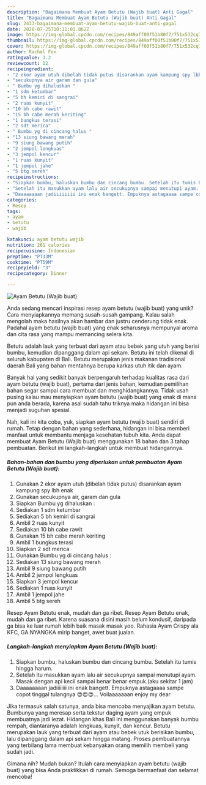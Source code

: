 ```yaml
---
description: "Bagaimana Membuat Ayam Betutu (Wajib buat) Anti Gagal"
title: "Bagaimana Membuat Ayam Betutu (Wajib buat) Anti Gagal"
slug: 2433-bagaimana-membuat-ayam-betutu-wajib-buat-anti-gagal
date: 2020-07-25T10:11:01.862Z
image: https://img-global.cpcdn.com/recipes/849aff00f51b80f7/751x532cq70/ayam-betutu-wajib-buat-foto-resep-utama.jpg
thumbnail: https://img-global.cpcdn.com/recipes/849aff00f51b80f7/751x532cq70/ayam-betutu-wajib-buat-foto-resep-utama.jpg
cover: https://img-global.cpcdn.com/recipes/849aff00f51b80f7/751x532cq70/ayam-betutu-wajib-buat-foto-resep-utama.jpg
author: Rachel Fox
ratingvalue: 3.2
reviewcount: 12
recipeingredient:
- "2 ekor ayam utuh dibelah tidak putus disarankan ayam kampung spy lbh enak"
- "secukupnya air garam dan gula"
- " Bumbu yg dihaluskan "
- "1 sdm ketumbar"
- "5 bh kemiri di sangrai"
- "2 ruas kunyit"
- "10 bh cabe rawit"
- "15 bh cabe merah keriting"
- "1 bungkus terasi"
- "2 sdt merica"
- " Bumbu yg di cincang halus "
- "13 siung bawang merah"
- "9 siung bawang putih"
- "2 jempol lengkuas"
- "3 jempol kencur"
- "1 ruas kunyit"
- "1 jempol jahe"
- "5 btg sereh"
recipeinstructions:
- "Siapkan bumbu, haluskan bumbu dan cincang bumbu. Setelah itu tumis hingga harum."
- "Setelah itu masukkan ayam lalu air secukupnya sampai menutupi ayam. Masak dengan api kecil sampai benar benar empuk.(aku sekitar 1 jam)"
- "Daaaaaaaan jadiiiiiiii ini enak bangett. Empuknya astagaaaa sampe copot tinggal tulangnya 😍😍😍... Voilaaaaaaan enjoy my dear"
categories:
- Resep
tags:
- ayam
- betutu
- wajib

katakunci: ayam betutu wajib 
nutrition: 261 calories
recipecuisine: Indonesian
preptime: "PT33M"
cooktime: "PT59M"
recipeyield: "3"
recipecategory: Dinner

---
```



![Ayam Betutu (Wajib buat)](https://img-global.cpcdn.com/recipes/849aff00f51b80f7/751x532cq70/ayam-betutu-wajib-buat-foto-resep-utama.jpg)

Anda sedang mencari inspirasi resep ayam betutu (wajib buat) yang unik? Cara menyiapkannya memang susah-susah gampang. Kalau salah mengolah maka hasilnya akan hambar dan justru cenderung tidak enak. Padahal ayam betutu (wajib buat) yang enak seharusnya mempunyai aroma dan cita rasa yang mampu memancing selera kita.

Betutu adalah lauk yang terbuat dari ayam atau bebek yang utuh yang berisi bumbu, kemudian dipanggang dalam api sekam. Betutu ini telah dikenal di seluruh kabupaten di Bali. Betutu merupakan jenis makanan tradisional daerah Bali yang bahan mentahnya berupa karkas utuh itik dan ayam.

Banyak hal yang sedikit banyak berpengaruh terhadap kualitas rasa dari ayam betutu (wajib buat), pertama dari jenis bahan, kemudian pemilihan bahan segar sampai cara membuat dan menghidangkannya. Tidak usah pusing kalau mau menyiapkan ayam betutu (wajib buat) yang enak di mana pun anda berada, karena asal sudah tahu triknya maka hidangan ini bisa menjadi suguhan spesial.


Nah, kali ini kita coba, yuk, siapkan ayam betutu (wajib buat) sendiri di rumah. Tetap dengan bahan yang sederhana, hidangan ini bisa memberi manfaat untuk membantu menjaga kesehatan tubuh kita. Anda dapat membuat Ayam Betutu (Wajib buat) menggunakan 18 bahan dan 3 tahap pembuatan. Berikut ini langkah-langkah untuk membuat hidangannya.

<!--inarticleads1-->

##### Bahan-bahan dan bumbu yang diperlukan untuk pembuatan Ayam Betutu (Wajib buat):

1. Gunakan 2 ekor ayam utuh (dibelah tidak putus) disarankan ayam kampung spy lbh enak
1. Gunakan secukupnya air, garam dan gula
1. Siapkan  Bumbu yg dihaluskan :
1. Sediakan 1 sdm ketumbar
1. Sediakan 5 bh kemiri di sangrai
1. Ambil 2 ruas kunyit
1. Sediakan 10 bh cabe rawit
1. Gunakan 15 bh cabe merah keriting
1. Ambil 1 bungkus terasi
1. Siapkan 2 sdt merica
1. Gunakan  Bumbu yg di cincang halus :
1. Sediakan 13 siung bawang merah
1. Ambil 9 siung bawang putih
1. Ambil 2 jempol lengkuas
1. Siapkan 3 jempol kencur
1. Sediakan 1 ruas kunyit
1. Ambil 1 jempol jahe
1. Ambil 5 btg sereh


Resep Ayam Betutu enak, mudah dan ga ribet. Resep Ayam Betutu enak, mudah dan ga ribet. Karena suasana disini masih belum kondusif, daripada ga bisa ke luar rumah lebih baik masak masak yoo. Rahasia Ayam Crispy ala KFC, GA NYANGKA mirip banget, awet buat jualan. 

<!--inarticleads2-->

##### Langkah-langkah menyiapkan Ayam Betutu (Wajib buat):

1. Siapkan bumbu, haluskan bumbu dan cincang bumbu. Setelah itu tumis hingga harum.
1. Setelah itu masukkan ayam lalu air secukupnya sampai menutupi ayam. Masak dengan api kecil sampai benar benar empuk.(aku sekitar 1 jam)
1. Daaaaaaaan jadiiiiiiii ini enak bangett. Empuknya astagaaaa sampe copot tinggal tulangnya 😍😍😍... Voilaaaaaaan enjoy my dear


Jika termasuk salah satunya, anda bisa mencoba menyajikan ayam betutu. Bumbunya yang meresap serta tekstur daging ayam yang empuk membuatnya jadi lezat. Hidangan khas Bali ini menggunakan banyak bumbu rempah, diantaranya adalah lengkuas, kunyit, dan kencur. Betutu merupakan lauk yang terbuat dari ayam atau bebek utuk berisikan bumbu, lalu dipanggang dalam api sekam hingga matang. Proses pembuatannya yang terbilang lama membuat kebanyakan orang memilih membeli yang sudah jadi. 

Gimana nih? Mudah bukan? Itulah cara menyiapkan ayam betutu (wajib buat) yang bisa Anda praktikkan di rumah. Semoga bermanfaat dan selamat mencoba!
